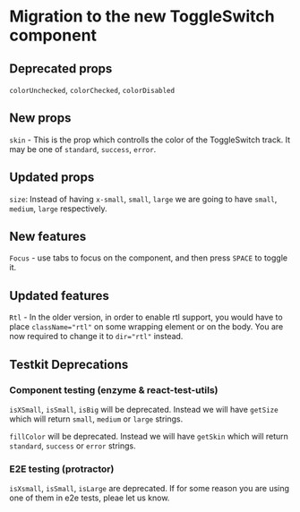 # Migration to the new ToggleSwitch component

## Deprecated props
`colorUnchecked`,
`colorChecked`,
`colorDisabled`

## New props
`skin` - This is the prop which controlls the color of the ToggleSwitch track. 
It may be one of `standard`, `success`, `error`.

## Updated props
`size`: Instead of having `x-small`, `small`, `large` we are going to have `small`, `medium`, `large` respectively.

## New features
`Focus` - use tabs to focus on the component, and then press `SPACE` to toggle it.

## Updated features
`Rtl` - In the older version, in order to enable rtl support, you would have to place `className="rtl"` on some wrapping element or on the body. You are now required to change it to `dir="rtl"` instead.

## Testkit Deprecations
### Component testing (enzyme & react-test-utils)

`isXSmall`, `isSmall`, `isBig` will be deprecated.
Instead we will have `getSize` which will return `small`, `medium` or `large` strings.

`fillColor` will be deprecated. Instead we will have `getSkin` which will return `standard`, `success` or `error` strings.

### E2E testing (protractor)
`isXsmall`, `isSmall`, `isLarge` are deprecated.
If for some reason you are using one of them in e2e tests, pleae let us know.
